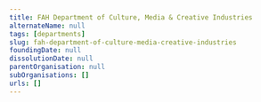 ```yaml
---
title: FAH Department of Culture, Media & Creative Industries
alternateName: null
tags: [departments]
slug: fah-department-of-culture-media-creative-industries
foundingDate: null
dissolutionDate: null
parentOrganisation: null
subOrganisations: []
urls: []
---
```

